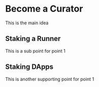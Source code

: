 # Become a Curator

This is the main idea

## Staking a Runner

This is a sub point for point 1
## Staking DApps
This is another supporting point for point 1
